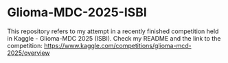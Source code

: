 # Glioma-MDC-2025-ISBI
This repository refers to my attempt in a recently finished competition held in Kaggle - Glioma-MDC 2025 (ISBI). Check my README and the link to the competition:
https://www.kaggle.com/competitions/glioma-mcd-2025/overview
